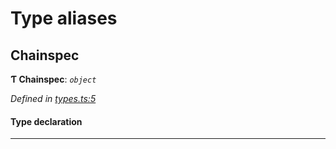 

# Type aliases

<a id="chainspec"></a>

##  Chainspec

**Ƭ Chainspec**: *`object`*

*Defined in [types.ts:5](https://github.com/polkadot-js/common/blob/e3b45e7/packages/chainspec/src/types.ts#L5)*

#### Type declaration

___

